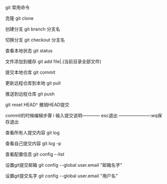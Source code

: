 git 常用命令

克隆 git clone

创建分支 git branch 分支名

切换分支 git checkout 分支名

查看本地状态 git status

文件添加到缓存 git add file|.(当前目录全部文件)

提交本地仓库 git commit

更新远程仓库到本地 git pull

推送到远程仓库 git push

git reset HEAD^ 撤销HEAD提交

commit的时候编辑步骤 i 输入提交说明———— esc退出 ———————:wq保存退出

查看所有人提交内容 git log 

查看自己提交内容 git log -p

查看配置信息 git config --list

设置git提交邮箱 git config --global user.email "邮箱名字"

设置git提交名字 git config --global user.email "用户名"
